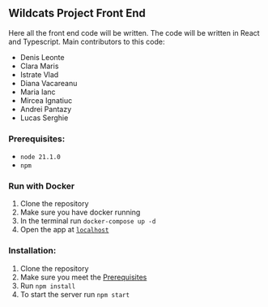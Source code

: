 ## Wildcats Project Front End
Here all the front end code will be written.
The code will be written in React and Typescript.
Main contributors to this code:
- Denis Leonte
- Clara Maris
- Istrate Vlad
- Diana Vacareanu
- Maria Ianc
- Mircea Ignatiuc
- Andrei Pantazy
- Lucas Serghie

### Prerequisites:
- ```node 21.1.0```
- ```npm```

### Run with Docker

1. Clone the repository
2. Make sure you have docker running
3. In the terminal run ```docker-compose up -d```
4. Open the app at [```localhost```](http://localhost:3000/home)

### Installation:
1. Clone the repository
2. Make sure you meet the [Prerequisites](#prerequisites)
3. Run ```npm install```
4. To start the server run ```npm start``` 